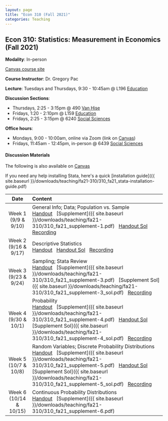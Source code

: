 ```yaml
---
layout: page
title: "Econ 310 (Fall 2021)"
categories: Teaching
---
```


## Econ 310: Statistics: Measurement in Economics (Fall 2021)

**Modality**: In-person

[Canvas course site](https://canvas.wisc.edu/courses/257051)

**Course Instructor**: Dr. Gregory Pac

**Lecture**: Tuesdays and Thursdays, 9:30 - 10:45am @ L196 [Education](https://map.wisc.edu/s/x8ot2t7k)

**Discussion Sections**: 

* Thursdays, 2:25 - 3:15pm @ 490 [Van Hise](https://map.wisc.edu/s/dcumacyz)
* Fridays, 1:20 - 2:10pm @ L159 [Education](https://map.wisc.edu/s/x8ot2t7k)
* Fridays, 2:25 - 3:15pm @ 6240 [Social Sciences](https://map.wisc.edu/s/6hlqixeh)

**Office hours**: 

* Mondays, 9:00 - 10:00am, online via Zoom (link on [Canvas](https://canvas.wisc.edu/courses/257051/pages/ta-resources-for-traviss-students?module_item_id=4280756))
* Fridays, 11:45am - 12:45pm, in-person @ 6439 [Social Sciences](https://map.wisc.edu/s/6hlqixeh)

#### Discussion Materials

The following is also available on [Canvas](https://canvas.wisc.edu/courses/257051/pages/ta-resources-for-traviss-students?module_item_id=4280756)

If you need any help installing Stata, here's a quick [installation guide]({{ site.baseurl }}/downloads/teaching/fa21-310/310_fa21_stata-installation-guide.pdf)

|     Date    |                     Content                     |
|:-----------:|	:---------------------------------------------- |
| Week 1 <br> (9/9 & 9/10) | General Info; Data; Population vs. Sample <br> [Handout](https://canvas.wisc.edu/courses/257051/files/20592108?wrap=1) &nbsp; [Supplement]({{ site.baseurl }}/downloads/teaching/fa21-310/310_fa21_supplement-1.pdf) &nbsp; [Handout Sol](https://canvas.wisc.edu/courses/257051/files/20592164?module_item_id=3958744) &nbsp; [Recording](https://uwmadison.zoom.us/rec/share/g3gIFHWJ73QnuAKxssV7K4rEN1urPahLP0OESZBYmqhW9tvgtk3WSoZyj1UEpBlK.4xh0o-qnO6FIy2pp) |
| Week 2 <br> (9/16 & 9/17) | Descriptive Statistics <br> [Handout](https://canvas.wisc.edu/courses/257051/files/20592152?wrap=1) &nbsp; [Handout Sol](https://canvas.wisc.edu/courses/257051/files/20592099?wrap=1) &nbsp; [Recording](https://uwmadison.zoom.us/rec/share/q7FnPFTeBkNIBERjkJN5ABMRK3Mk0JaX2CqeyhSJZsn6TzrPldifAEB2r9Hpfs6O.6xKOzBVTJT8NXW5o) | 
| Week 3 <br> (9/23 & 9/24) | Sampling; Stata Review <br> [Handout](https://canvas.wisc.edu/courses/257051/files/20592136?module_item_id=3958676) &nbsp; [Supplement]({{ site.baseurl }}/downloads/teaching/fa21-310/310_fa21_supplement-3.pdf) &nbsp; [Supplement Sol]({{ site.baseurl }}/downloads/teaching/fa21-310/310_fa21_supplement-3_sol.pdf) &nbsp; [Recording](https://uwmadison.zoom.us/rec/share/D5vYFrenM7Yu2uSOByuCEEANhDj7GvW9ciurw0bNJSBQhm6qfB-ZTfBkwr0aYECo.gwiPmFdHSw61T_O1) | 
| Week 4 <br> (9/30 & 10/1) | Probability <br> [Handout](https://canvas.wisc.edu/courses/257051/files/20592150?wrap=1) &nbsp; [Supplement]({{ site.baseurl }}/downloads/teaching/fa21-310/310_fa21_supplement-4.pdf) &nbsp; [Handout Sol](https://canvas.wisc.edu/courses/257051/files/20592168?module_item_id=3958746) &nbsp; [Supplement Sol]({{ site.baseurl }}/downloads/teaching/fa21-310/310_fa21_supplement-4_sol.pdf) &nbsp; [Recording](https://uwmadison.zoom.us/rec/share/j7fBDVrB8lbyM8CeRbPSyN_mxZnX9GWSfmSlBs5coZtbSbxoE1ZTXrRcCvjslljM.wHonnL60Dgz7adwn) | 
| Week 5 <br> (10/7 & 10/8) | Random Variables; Discrete Probability Distributions <br> [Handout](https://canvas.wisc.edu/courses/257051/files/20592110?wrap=1) &nbsp; [Supplement]({{ site.baseurl }}/downloads/teaching/fa21-310/310_fa21_supplement-5.pdf) &nbsp; [Handout Sol](https://canvas.wisc.edu/courses/257051/files/20592175?module_item_id=3958747) &nbsp; [Supplement Sol]({{ site.baseurl }}/downloads/teaching/fa21-310/310_fa21_supplement-5_sol.pdf) &nbsp; [Recording](https://uwmadison.zoom.us/rec/share/tNtlc8CtTfPDrLiGVZDu0pwMCbYzsMuibYlZCMWnrqmwH1rckxP-rrwjTQfvNg3V.qZELbgJa0_FwOxHE) |
| Week 6 <br> (10/14 & 10/15) | Continuous Probability Distributions <br> [Handout](https://canvas.wisc.edu/courses/257051/files/20592148?wrap=1) &nbsp; [Supplement]({{ site.baseurl }}/downloads/teaching/fa21-310/310_fa21_supplement-6.pdf) |